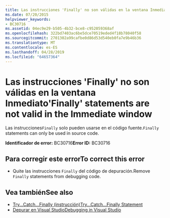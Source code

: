 ```yaml
---
title: Las instrucciones 'Finally' no son válidas en la ventana Inmediato
ms.date: 07/20/2015
helpviewer_keywords:
- BC30716
ms.assetid: 04ec9e29-b505-4b32-bce8-c952059368af
ms.openlocfilehash: 322bd7403ac6be5dce70519eded4f18b78040f58
ms.sourcegitcommit: 2701302a99cafbe0d86d53d540eb0fa7e9b46b36
ms.translationtype: MT
ms.contentlocale: es-ES
ms.lasthandoff: 04/28/2019
ms.locfileid: "64657364"
---
```

# <a name="finally-statements-are-not-valid-in-the-immediate-window"></a><span data-ttu-id="90bd8-102">Las instrucciones 'Finally' no son válidas en la ventana Inmediato</span><span class="sxs-lookup"><span data-stu-id="90bd8-102">'Finally' statements are not valid in the Immediate window</span></span>
<span data-ttu-id="90bd8-103">Las instrucciones`Finally` solo pueden usarse en el código fuente.</span><span class="sxs-lookup"><span data-stu-id="90bd8-103">`Finally` statements can only be used in source code.</span></span>  
  
 <span data-ttu-id="90bd8-104">**Identificador de error:** BC30716</span><span class="sxs-lookup"><span data-stu-id="90bd8-104">**Error ID:** BC30716</span></span>  
  
## <a name="to-correct-this-error"></a><span data-ttu-id="90bd8-105">Para corregir este error</span><span class="sxs-lookup"><span data-stu-id="90bd8-105">To correct this error</span></span>  
  
- <span data-ttu-id="90bd8-106">Quite las instrucciones `Finally` del código de depuración.</span><span class="sxs-lookup"><span data-stu-id="90bd8-106">Remove `Finally` statements from debugging code.</span></span>  
  
## <a name="see-also"></a><span data-ttu-id="90bd8-107">Vea también</span><span class="sxs-lookup"><span data-stu-id="90bd8-107">See also</span></span>

- [<span data-ttu-id="90bd8-108">Try...Catch...Finally (instrucción)</span><span class="sxs-lookup"><span data-stu-id="90bd8-108">Try...Catch...Finally Statement</span></span>](../../visual-basic/language-reference/statements/try-catch-finally-statement.md)
- [<span data-ttu-id="90bd8-109">Depurar en Visual Studio</span><span class="sxs-lookup"><span data-stu-id="90bd8-109">Debugging in Visual Studio</span></span>](/visualstudio/debugger/debugging-in-visual-studio)
